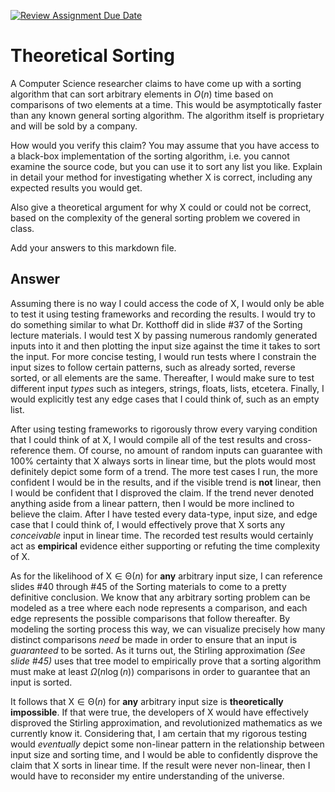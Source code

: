 [![Review Assignment Due Date](https://classroom.github.com/assets/deadline-readme-button-24ddc0f5d75046c5622901739e7c5dd533143b0c8e959d652212380cedb1ea36.svg)](https://classroom.github.com/a/9YUeXH71)
# Theoretical Sorting

A Computer Science researcher claims to have come up with a sorting algorithm
that can sort arbitrary elements in $O(n)$ time based on comparisons of two
elements at a time. This would be asymptotically faster than any known general
sorting algorithm. The algorithm itself is proprietary and will be sold by a
company.

How would you verify this claim? You may assume that you have access to a
black-box implementation of the sorting algorithm, i.e. you cannot examine the
source code, but you can use it to sort any list you like. Explain in detail
your method for investigating whether X is correct, including any expected
results you would get.

Also give a theoretical argument for why X could or could not be correct, based
on the complexity of the general sorting problem we covered in class.

Add your answers to this markdown file.

## Answer

Assuming there is no way I could access the code of $\mathrm{X}$, I would only be able to test it using testing frameworks and recording the results. I would try to do something similar to what Dr. Kotthoff did in slide \#37 of the Sorting lecture materials. I would test $\mathrm{X}$ by passing numerous randomly generated inputs into it and then plotting the input size against the time it takes to sort the input. For more concise testing, I would run tests where I constrain the input sizes to follow certain patterns, such as already sorted, reverse sorted, or all elements are the same. Thereafter, I would make sure to test different input *types* such as integers, strings, floats, lists, etcetera. Finally, I would explicitly test any edge cases that I could think of, such as an empty list. 

After using testing frameworks to rigorously throw every varying condition that I could think of at $\mathrm{X}$, I would compile all of the test results and cross-reference them. Of course, no amount of random inputs can guarantee with 100\% certainty that $\mathrm{X}$ always sorts in linear time, but the plots would most definitely depict some form of a trend. The more test cases I run, the more confident I would be in the results, and if the visible trend is **not** linear, then I would be confident that I disproved the claim. If the trend never denoted anything aside from a linear pattern, then I would be more inclined to believe the claim. After I have tested every data-type, input size, and edge case that I could think of, I would effectively prove that $\mathrm{X}$ sorts any *conceivable* input in linear time. The recorded test results would certainly act as **empirical** evidence either supporting or refuting the time complexity of $\mathrm{X}$.

As for the likelihood of $\mathrm{X} \in \mathrm{\Theta}(n)$ for **any** arbitrary input size, I can reference slides \#40 through \#45 of the Sorting materials to come to a pretty definitive conclusion. We know that any arbitrary sorting problem can be modeled as a tree where each node represents a comparison, and each edge represents the possible comparisons that follow thereafter. By modeling the sorting process this way, we can visualize precisely how many distinct comparisons *need* be made in order to ensure that an input is *guaranteed* to be sorted. As it turns out, the Stirling approximation *(See slide \#45)* uses that tree model to empirically prove that a sorting algorithm must make at least $\Omega(n \log(n))$ comparisons in order to guarantee that an input is sorted.

It follows that $\mathrm{X} \in \mathrm{\Theta}(n)$ for **any** arbitrary input size is **theoretically impossible**. If that were true, the developers of $\mathrm{X}$ would have effectively disproved the Stirling approximation, and revolutionized mathematics as we currently know it. Considering that, I am certain that my rigorous testing would *eventually* depict some non-linear pattern in the relationship between input size and sorting time, and I would be able to confidently disprove the claim that $\mathrm{X}$ sorts in linear time. If the result were never non-linear, then I would have to reconsider my entire understanding of the universe.

